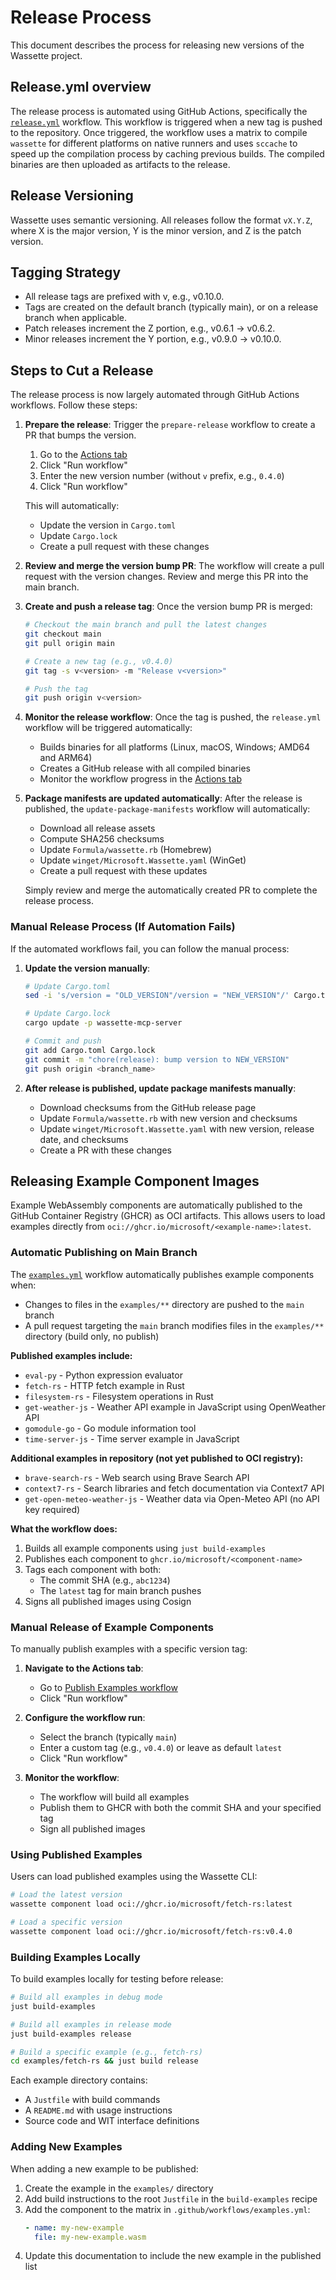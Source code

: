 # Release Process

This document describes the process for releasing new versions of the Wassette project.

## Release.yml overview

The release process is automated using GitHub Actions, specifically the [`release.yml`](.github/workflows/release.yml) workflow. This workflow is triggered when a new tag is pushed to the repository. Once triggered, the workflow uses a matrix to compile `wassette` for different platforms on native runners and uses `sccache` to speed up the compilation process by caching previous builds. The compiled binaries are then uploaded as artifacts to the release.

## Release Versioning

Wassette uses semantic versioning. All releases follow the format `vX.Y.Z`, where X is the major version, Y is the minor version, and Z is the patch version.

## Tagging Strategy

- All release tags are prefixed with v, e.g., v0.10.0.
- Tags are created on the default branch (typically main), or on a release branch when applicable.
- Patch releases increment the Z portion, e.g., v0.6.1 → v0.6.2.
- Minor releases increment the Y portion, e.g., v0.9.0 → v0.10.0.

## Steps to Cut a Release

The release process is now largely automated through GitHub Actions workflows. Follow these steps:

1. **Prepare the release**: Trigger the `prepare-release` workflow to create a PR that bumps the version.

   1. Go to the [Actions tab](https://github.com/microsoft/wassette/actions/workflows/prepare-release.yml)
   1. Click "Run workflow"
   1. Enter the new version number (without `v` prefix, e.g., `0.4.0`)
   1. Click "Run workflow"

   This will automatically:
   - Update the version in `Cargo.toml`
   - Update `Cargo.lock`
   - Create a pull request with these changes

1. **Review and merge the version bump PR**: The workflow will create a pull request with the version changes. Review and merge this PR into the main branch.

1. **Create and push a release tag**: Once the version bump PR is merged:

   ```bash
   # Checkout the main branch and pull the latest changes
   git checkout main
   git pull origin main

   # Create a new tag (e.g., v0.4.0)
   git tag -s v<version> -m "Release v<version>"
   
   # Push the tag
   git push origin v<version>
   ```

1. **Monitor the release workflow**: Once the tag is pushed, the `release.yml` workflow will be triggered automatically:
   - Builds binaries for all platforms (Linux, macOS, Windows; AMD64 and ARM64)
   - Creates a GitHub release with all compiled binaries
   - Monitor the workflow progress in the [Actions tab](https://github.com/microsoft/wassette/actions)

1. **Package manifests are updated automatically**: After the release is published, the `update-package-manifests` workflow will automatically:
   - Download all release assets
   - Compute SHA256 checksums
   - Update `Formula/wassette.rb` (Homebrew)
   - Update `winget/Microsoft.Wassette.yaml` (WinGet)
   - Create a pull request with these updates

   Simply review and merge the automatically created PR to complete the release process.

### Manual Release Process (If Automation Fails)

If the automated workflows fail, you can follow the manual process:

1. **Update the version manually**:
   ```bash
   # Update Cargo.toml
   sed -i 's/version = "OLD_VERSION"/version = "NEW_VERSION"/' Cargo.toml
   
   # Update Cargo.lock
   cargo update -p wassette-mcp-server
   
   # Commit and push
   git add Cargo.toml Cargo.lock
   git commit -m "chore(release): bump version to NEW_VERSION"
   git push origin <branch_name>
   ```

1. **After release is published, update package manifests manually**:
   - Download checksums from the GitHub release page
   - Update `Formula/wassette.rb` with new version and checksums
   - Update `winget/Microsoft.Wassette.yaml` with new version, release date, and checksums
   - Create a PR with these changes

## Releasing Example Component Images

Example WebAssembly components are automatically published to the GitHub Container Registry (GHCR) as OCI artifacts. This allows users to load examples directly from `oci://ghcr.io/microsoft/<example-name>:latest`.

### Automatic Publishing on Main Branch

The [`examples.yml`](.github/workflows/examples.yml) workflow automatically publishes example components when:
- Changes to files in the `examples/**` directory are pushed to the `main` branch
- A pull request targeting the `main` branch modifies files in the `examples/**` directory (build only, no publish)

**Published examples include:**
- `eval-py` - Python expression evaluator
- `fetch-rs` - HTTP fetch example in Rust
- `filesystem-rs` - Filesystem operations in Rust
- `get-weather-js` - Weather API example in JavaScript using OpenWeather API
- `gomodule-go` - Go module information tool
- `time-server-js` - Time server example in JavaScript

**Additional examples in repository (not yet published to OCI registry):**
- `brave-search-rs` - Web search using Brave Search API
- `context7-rs` - Search libraries and fetch documentation via Context7 API
- `get-open-meteo-weather-js` - Weather data via Open-Meteo API (no API key required)

**What the workflow does:**
1. Builds all example components using `just build-examples`
2. Publishes each component to `ghcr.io/microsoft/<component-name>`
3. Tags each component with both:
   - The commit SHA (e.g., `abc1234`)
   - The `latest` tag for main branch pushes
4. Signs all published images using Cosign

### Manual Release of Example Components

To manually publish examples with a specific version tag:

1. **Navigate to the Actions tab**:
   - Go to [Publish Examples workflow](https://github.com/microsoft/wassette/actions/workflows/examples.yml)
   - Click "Run workflow"

2. **Configure the workflow run**:
   - Select the branch (typically `main`)
   - Enter a custom tag (e.g., `v0.4.0`) or leave as default `latest`
   - Click "Run workflow"

3. **Monitor the workflow**:
   - The workflow will build all examples
   - Publish them to GHCR with both the commit SHA and your specified tag
   - Sign all published images

### Using Published Examples

Users can load published examples using the Wassette CLI:

```bash
# Load the latest version
wassette component load oci://ghcr.io/microsoft/fetch-rs:latest

# Load a specific version
wassette component load oci://ghcr.io/microsoft/fetch-rs:v0.4.0
```

### Building Examples Locally

To build examples locally for testing before release:

```bash
# Build all examples in debug mode
just build-examples

# Build all examples in release mode
just build-examples release

# Build a specific example (e.g., fetch-rs)
cd examples/fetch-rs && just build release
```

Each example directory contains:
- A `Justfile` with build commands
- A `README.md` with usage instructions
- Source code and WIT interface definitions

### Adding New Examples

When adding a new example to be published:

1. Create the example in the `examples/` directory
2. Add build instructions to the root `Justfile` in the `build-examples` recipe
3. Add the component to the matrix in `.github/workflows/examples.yml`:
   ```yaml
   - name: my-new-example
     file: my-new-example.wasm
   ```
4. Update this documentation to include the new example in the published list

